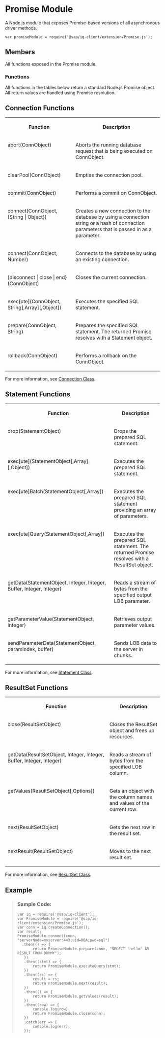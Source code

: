 <!-- loio5410af3b00414269988301ba78d38e43 -->

# Promise Module

A Node.js module that exposes Promise-based versions of all asynchronous driver methods.



```
var promiseModule = require('@sap/iq-client/extension/Promise.js');
```



## Members

All functions exposed in the Promise module.



### Functions

All functions in the tables below return a standard Node.js Promise object. All return values are handled using Promise resolution.



<a name="loio5410af3b00414269988301ba78d38e43__section_tfr_nmd_vrb"/>

## Connection Functions


<table>
<tr>
<th valign="top">

Function



</th>
<th valign="top">

Description



</th>
</tr>
<tr>
<td valign="top">

abort\(ConnObject\)



</td>
<td valign="top">

Aborts the running database request that is being executed on ConnObject.



</td>
</tr>
<tr>
<td valign="top">

clearPool\(ConnObject\)



</td>
<td valign="top">

Empties the connection pool.



</td>
</tr>
<tr>
<td valign="top">

commit\(ConnObject\)



</td>
<td valign="top">

Performs a commit on ConnObject.



</td>
</tr>
<tr>
<td valign="top">

connect\(ConnObject, \{String | Object\}\)



</td>
<td valign="top">

Creates a new connection to the database by using a connection string or a hash of connection parameters that is passed in as a parameter.



</td>
</tr>
<tr>
<td valign="top">

connect\(ConnObject, Number\)



</td>
<td valign="top">

Connects to the database by using an existing connection.



</td>
</tr>
<tr>
<td valign="top">

\{disconnect | close | end\}\(ConnObject\)



</td>
<td valign="top">

Closes the current connection.



</td>
</tr>
<tr>
<td valign="top">

exec\[ute\]\(ConnObject, String\[,Array\]\[,Object\]\)



</td>
<td valign="top">

Executes the specified SQL statement.



</td>
</tr>
<tr>
<td valign="top">

prepare\(ConnObject, String\)



</td>
<td valign="top">

Prepares the specified SQL statement. The returned Promise resolves with a Statement object.



</td>
</tr>
<tr>
<td valign="top">

rollback\(ConnObject\)



</td>
<td valign="top">

Performs a rollback on the ConnObject.



</td>
</tr>
</table>

For more information, see [Connection Class](connection-class-e432e09.md).



<a name="loio5410af3b00414269988301ba78d38e43__section_x2c_smd_vrb"/>

## Statement Functions


<table>
<tr>
<th valign="top">

Function



</th>
<th valign="top">

Description



</th>
</tr>
<tr>
<td valign="top">

drop\(StatementObject\)



</td>
<td valign="top">

Drops the prepared SQL statement.



</td>
</tr>
<tr>
<td valign="top">

exec\[ute\]\(StatementObject\[,Array\]\[,Object\]\)



</td>
<td valign="top">

Executes the prepared SQL statement.



</td>
</tr>
<tr>
<td valign="top">

exec\[ute\]Batch\(StatementObject\[,Array\]\)



</td>
<td valign="top">

Executes the prepared SQL statement providing an array of parameters.



</td>
</tr>
<tr>
<td valign="top">

exec\[ute\]Query\(StatementObject\[,Array\]\)



</td>
<td valign="top">

Executes the prepared SQL statement. The returned Promise resolves with a ResultSet object.



</td>
</tr>
<tr>
<td valign="top">

getData\(StatementObject, Integer, Integer, Buffer, Integer, Integer\)



</td>
<td valign="top">

Reads a stream of bytes from the specified output LOB parameter.



</td>
</tr>
<tr>
<td valign="top">

getParameterValue\(StatementObject, Integer\)



</td>
<td valign="top">

Retrieves output parameter values.



</td>
</tr>
<tr>
<td valign="top">

sendParameterData\(StatementObject, paramIndex, buffer\)



</td>
<td valign="top">

Sends LOB data to the server in chunks.



</td>
</tr>
</table>

For more information, see [Statement Class](statement-class-3393cbb.md).



<a name="loio5410af3b00414269988301ba78d38e43__section_bhp_ymd_vrb"/>

## ResultSet Functions


<table>
<tr>
<th valign="top">

Function



</th>
<th valign="top">

Description



</th>
</tr>
<tr>
<td valign="top">

close\(ResultSetObject\)



</td>
<td valign="top">

Closes the ResultSet object and frees up resources.



</td>
</tr>
<tr>
<td valign="top">

getData\(ResultSetObject, Integer, Integer, Buffer, Integer, Integer\)



</td>
<td valign="top">

Reads a stream of bytes from the specified LOB column.



</td>
</tr>
<tr>
<td valign="top">

getValues\(ResultSetObject\[,Options\]\)



</td>
<td valign="top">

Gets an object with the column names and values of the current row.



</td>
</tr>
<tr>
<td valign="top">

next\(ResultSetObject\)



</td>
<td valign="top">

Gets the next row in the result set.



</td>
</tr>
<tr>
<td valign="top">

nextResult\(ResultSetObject\)



</td>
<td valign="top">

Moves to the next result set.



</td>
</tr>
</table>

For more information, see [ResultSet Class](resultset-class-ef7dcb3.md).



<a name="loio5410af3b00414269988301ba78d38e43__section_y2q_cy4_5rb"/>

## Example

> ### Sample Code:  
> ```
> var iq = require('@sap/iq-client');
> var PromiseModule = require('@sap/iq-client/extension/Promise.js');
> var conn = iq.createConnection();
> var result;
> PromiseModule.connect(conn, "serverNode=myserver:443;uid=DBA;pwd=sql")
>   .then(() => {
>        return PromiseModule.prepare(conn, "SELECT 'hello' AS RESULT FROM DUMMY");
>    })
>    .then((stmt) => {
>        return PromiseModule.executeQuery(stmt);
>    })
>    .then((rs) => {
>        result = rs;
>        return PromiseModule.next(result);
>    })
>    .then(() => {
>        return PromiseModule.getValues(result);
>    })
>    .then((row) => {
>        console.log(row);
>        return PromiseModule.close(conn);
>    })
>    .catch(err => {
>        console.log(err);
>    });
> 
> ```

